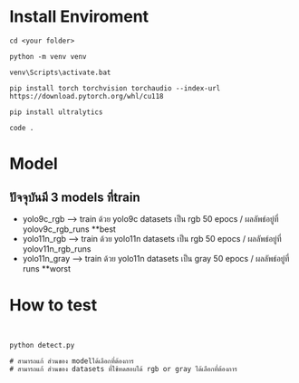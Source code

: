 # Install Enviroment
```
cd <your folder>

python -m venv venv

venv\Scripts\activate.bat

pip install torch torchvision torchaudio --index-url https://download.pytorch.org/whl/cu118

pip install ultralytics

code .
```

# Model

## ปัจจุบันมี 3 models ที่train
- yolo9c_rgb --> train ด้วย yolo9c datasets เป็น rgb 50 epocs / ผลลัพธ์อยู่ที่ yolov9c_rgb_runs **best
- yolo11n_rgb --> train ด้วย yolo11n datasets เป็น rgb 50 epocs / ผลลัพธ์อยู่ที่ yolov11n_rgb_runs
- yolo11n_gray --> train ด้วย yolo11n datasets เป็น gray 50 epocs / ผลลัพธ์อยู่ที่ runs **worst


# How to test
```


python detect.py

# สามารถแก้ ส่วนของ modelได้เลือกที่ต้องการ
# สามารถแก้ ส่วนของ datasets ที่ใช้ทดสอบได้ rgb or gray ได้เลือกที่ต้องการ
```
